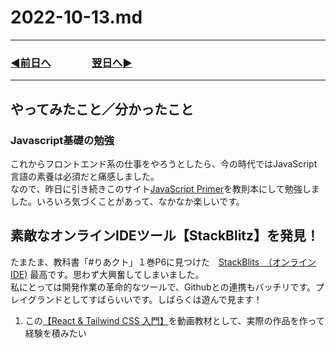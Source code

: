 # 2022-10-13.md
  
---
### [◀️前日へ](https://github.com/yuasys/chatty-journal/blob/main/2022/10/2022-10-12.md)&emsp;&emsp;&emsp;&emsp;[翌日へ▶️](https://github.com/yuasys/chatty-journal/blob/main/2022/10/2022-10-14.md)
---

## やってみたこと／分かったこと

### Javascript基礎の勉強  

これからフロントエンド系の仕事をやろうとしたら、今の時代ではJavaScript言語の素養は必須だと痛感しました。  
なので、昨日に引き続きこのサイト[JavaScript Primer](https://jsprimer.net/)を教則本にして勉強しました。いろいろ気づくことがあって、なかなか楽しいです。

## 素敵なオンラインIDEツール【StackBlitz】を発見！

たまたま、教科書「#りあクト」１巻P6に見つけた　[StackBlits　（オンラインIDE)](https://stackblitz.com/) 最高です。思わず大興奮してしまいました。  
私にとっては開発作業の革命的なツールで、Githubとの連携もバッチリです。プレイグランドとしてすばらいいです。しばらくは遊んで見ます！

1. この[【React & Tailwind CSS 入門】](https://youtu.be/SMj3ZJwyGzI)を動画教材として、実際の作品を作って経験を積みたい
